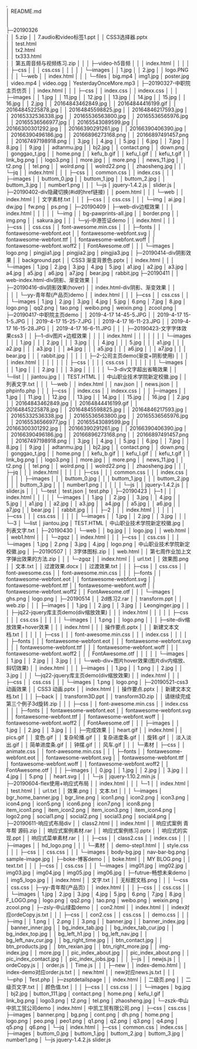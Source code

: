 .  
│  README.md  
│    
│  
├─20190326  
│  │  5.zip
│  │  7.audio和video标签1.ppt
│  │  CSS3选择器.pptx  
│  │  test.html  
│  │  tx2.html  
│  │  tx333.html  
│  │  第五周音频与视频练习.zip
│  │
│  ├─video-h5音频
│  │  │  index.html
│  │  │
│  │  ├─css
│  │  │      css.css
│  │  │
│  │  └─images
│  │          1.jpg
│  │          2.jpg
│  │          logo.PNG
│  │
│  └─web
│      │  index.html
│      │
│      └─files
│              big.mp4
│              img1.jpg
│              poster.jpg
│              video.mp4
│              video.ogg
│              YesterdayOnceMore.mp3
│
├─20190327-中职院主页仿页
│  │  index.html
│  │
│  ├─css
│  │      index.css
│  │      indexx.css
│  │
│  ├─images
│  │      1.jpg
│  │      11.jpg
│  │      12.jpg
│  │      13.jpg
│  │      14.jpg
│  │      15.jpg
│  │      16.jpg
│  │      2.jpg
│  │      20164843462849.jpg
│  │      20164844416199.gif
│  │      20164845225878.jpg
│  │      20164845598825.jpg
│  │      20164846217593.jpg
│  │      20165332536338.jpg
│  │      20165536563800.jpg
│  │      20165536565976.jpg
│  │      20165536566977.jpg
│  │      20165543089599.jpg
│  │      20166300301292.jpg
│  │      20166390291261.jpg
│  │      20166390406390.jpg
│  │      20166390496186.jpg
│  │      20166896273168.png
│  │      20166897491457.png
│  │      20167497198918.png
│  │      3.jpg
│  │      4.jpg
│  │      5.jpg
│  │      6.jpg
│  │      7.jpg
│  │      8.jpg
│  │      9.jpg
│  │      adtanmu.jpg
│  │      bj2.jpg
│  │      contact.png
│  │      down.png
│  │      gonggao_t.jpg
│  │      home.png
│  │      kefu_b.gif
│  │      kefu_l.gif
│  │      kefu_t.gif
│  │      link_bg.png
│  │      logo3.png
│  │      more.jpg
│  │      more.png
│  │      news_11.jpg
│  │      t2.png
│  │      tel.png
│  │      wolrd.png
│  │      wolrd22.png
│  │      zhaosheng.jpg
│  │
│  └─jq
│      │  index.html
│      │
│      ├─css
│      │      common.css
│      │      index.css
│      │
│      ├─images
│      │      buttom_0.jpg
│      │      buttom_1.jpg
│      │      buttom_2.jpg
│      │      buttom_3.jpg
│      │      number1.png
│      │
│      └─js
│              jquery-1.4.2.js
│              slider.js
│
├─20190402-div隐藏切换(#id的href链接)
│  │  poem.html
│  │
│  └─web
│      │  index.html
│      │  文字素材.txt
│      │
│      ├─css
│      │      css.css
│      │
│      └─img
│              ai.jpg
│              dw.jpg
│              fw.png
│              ps.png
│
├─20190409
│  ├─web-div边框效果
│  │  │  index.html
│  │  │
│  │  └─img
│  │          bg-pawprints-all.jpg
│  │          border.png
│  │          img.png
│  │          sakura.jpg
│  │
│  └─yj-中港签证demo
│      │  index.html
│      │
│      ├─css
│      │      css.css
│      │      font-awesome.min.css
│      │
│      ├─fonts
│      │      fontawesome-webfont.eot
│      │      fontawesome-webfont.svg
│      │      fontawesome-webfont.ttf
│      │      fontawesome-webfont.woff
│      │      fontawesome-webfont.woff2
│      │      FontAwesome.otf
│      │
│      └─images
│              logo.png
│              pingjia1.jpg
│              pingjia2.jpg
│              pingjia3.jpg
│
├─20190414-div阴影效果
│  │  background.ppt
│  │  CSS3 渐变背景色.pptx
│  │  index.html
│  │
│  └─images
│          1.jpg
│          2.jpg
│          3.jpg
│          4.jpg
│          5.jpg
│          a1.jpg
│          a2.jpg
│          a3.jpg
│          a4.jpg
│          a5.jpg
│          a6.jpg
│          a7.jpg
│          bear.jpg
│          rabbit.jpg
├─20190411
│  │  web-index.html-div阴影、渐变效果
│  │  
├─20190416-div阴影效果(hover)
│  │  index.html-div阴影、渐变效果
│  │  
│  │
│  └─yy-青年帮(产品页)demo
│      │  index.html
│      │
│      ├─css
│      │      css.css
│      │
│      └─images
│              1.jpg
│              2.jpg
│              3.jpg
│              4.jpg
│              5.jpg
│              6.png
│              7.jpg
│              8.jpg
│              logo.png
│              qq2.png
│              tao.png
│              weibo.png
│              weixin.png
│              zcool.png
│
├─20190417-中职院主页demo
│  │  2019-4-17 14-45-5.JPG
│  │  2019-4-17 15-1-5.JPG
│  │  2019-4-17 15-25-7.JPG
│  │  2019-4-17 16-11-23.JPG
│  │  2019-4-17 16-15-28.JPG
│  │  2019-4-17 16-6-11.JPG
│  │
│  ├─20190423-文字字体效果css3
│  │  ├─1-div图片+边框效果
│  │  │  │  index.html
│  │  │  │
│  │  │  └─images
│  │  │          1.jpg
│  │  │          2.jpg
│  │  │          3.jpg
│  │  │          4.jpg
│  │  │          5.jpg
│  │  │          a1.jpg
│  │  │          a2.jpg
│  │  │          a3.jpg
│  │  │          a4.jpg
│  │  │          a5.jpg
│  │  │          a6.jpg
│  │  │          a7.jpg
│  │  │          bear.jpg
│  │  │          rabbit.jpg
│  │  │
│  │  ├─2-公司主页demo(渐变+阴影使用)
│  │  │  │  index.html
│  │  │  │
│  │  │  ├─css
│  │  │  │      css.css
│  │  │  │
│  │  │  └─images
│  │  │          1.jpg
│  │  │          2.jpg
│  │  │          3.jpg
│  │  │
│  │  └─3-div文字超出省略效果
│  │      └─list
│  │              jiantou.jpg
│  │              TEST.HTML
│  │              中山职业技术学院新定校徽.jpg
│  │              列表文字.txt
│  │
│  └─web
│      │  index.html
│      │  nav.json
│      │  news.json
│      │  phpinfo.php
│      │
│      ├─css
│      │      index.css
│      │      indexx.css
│      │
│      ├─images
│      │      1.jpg
│      │      11.jpg
│      │      12.jpg
│      │      13.jpg
│      │      14.jpg
│      │      15.jpg
│      │      16.jpg
│      │      2.jpg
│      │      20164843462849.jpg
│      │      20164844416199.gif
│      │      20164845225878.jpg
│      │      20164845598825.jpg
│      │      20164846217593.jpg
│      │      20165332536338.jpg
│      │      20165536563800.jpg
│      │      20165536565976.jpg
│      │      20165536566977.jpg
│      │      20165543089599.jpg
│      │      20166300301292.jpg
│      │      20166390291261.jpg
│      │      20166390406390.jpg
│      │      20166390496186.jpg
│      │      20166896273168.png
│      │      20166897491457.png
│      │      20167497198918.png
│      │      3.jpg
│      │      4.jpg
│      │      5.jpg
│      │      6.jpg
│      │      7.jpg
│      │      8.jpg
│      │      9.jpg
│      │      adtanmu.jpg
│      │      bj2.jpg
│      │      contact.png
│      │      down.png
│      │      gonggao_t.jpg
│      │      home.png
│      │      kefu_b.gif
│      │      kefu_l.gif
│      │      kefu_t.gif
│      │      link_bg.png
│      │      logo3.png
│      │      more.jpg
│      │      more.png
│      │      news_11.jpg
│      │      t2.png
│      │      tel.png
│      │      wolrd.png
│      │      wolrd22.png
│      │      zhaosheng.jpg
│      │
│      ├─jq
│      │  │  index.html
│      │  │
│      │  ├─css
│      │  │      common.css
│      │  │      index.css
│      │  │
│      │  ├─images
│      │  │      buttom_0.jpg
│      │  │      buttom_1.jpg
│      │  │      buttom_2.jpg
│      │  │      buttom_3.jpg
│      │  │      number1.png
│      │  │
│      │  └─js
│      │          jquery-1.4.2.js
│      │          slider.js
│      │
│      └─test
│              test.json
│              test.php
│
├─20190423
│  ├─1
│  │  │  index.html
│  │  │
│  │  └─images
│  │          1.jpg
│  │          2.jpg
│  │          3.jpg
│  │          4.jpg
│  │          5.jpg
│  │          a1.jpg
│  │          a2.jpg
│  │          a3.jpg
│  │          a4.jpg
│  │          a5.jpg
│  │          a6.jpg
│  │          a7.jpg
│  │          bear.jpg
│  │          rabbit.jpg
│  │
│  ├─2
│  │  │  index.html
│  │  │
│  │  ├─css
│  │  │      css.css
│  │  │
│  │  └─images
│  │          1.jpg
│  │          2.jpg
│  │          3.jpg
│  │
│  └─3
│      └─list
│              jiantou.jpg
│              TEST.HTML
│              中山职业技术学院新定校徽.jpg
│              列表文字.txt
│
├─20190430
│  └─web
│      │  bg.jpg
│      │  logo.jpg
│      │  web.html
│      │  web1.html
│      │
│      └─zgqz
│          │  index.html
│          │
│          ├─css
│          │      css.css
│          │
│          └─images
│                  1.jpg
│                  2.png
│                  3.jpg
│                  4.jpg
│                  logo.png
│                  中山职业技术学院新定校徽.jpg
│
├─20190507
│  │  3字体图标.zip
│  │  web.html
│  │  第七周作业加上文字弹出效果的方法.zip
│  │
│  └─zgqz
│      │  index.html
│      │  url.txt
│      │  效果图.png
│      │  文本.txt
│      │  过渡效果.docx
│      │  过渡效果.txt
│      │
│      ├─css
│      │      css.css
│      │      font-awesome.css
│      │      font-awesome.min.css
│      │
│      ├─fonts
│      │      fontawesome-webfont.eot
│      │      fontawesome-webfont.svg
│      │      fontawesome-webfont.ttf
│      │      fontawesome-webfont.woff
│      │      fontawesome-webfont.woff2
│      │      FontAwesome.otf
│      │
│      └─images
│              ghs.png
│              logo.png
│
├─20190514
│  │  2d练习2.rar
│  │  transform.ppt
│  │  web.zip
│  │
│  ├─images
│  │      1.jpg
│  │      2.jpg
│  │      3.jpg
│  │      Leonginger.jpg
│  │
│  ├─jq22-jquery库主页demo(div缩放效果)
│  │  │  index.html
│  │  │
│  │  ├─css
│  │  │      css.css
│  │  │
│  │  └─images
│  │          1.png
│  │          logo.png
│  │
│  ├─site-div缩放效果+hover效果
│  │  │  index.html
│  │  │  操作要点.pptx
│  │  │  新建文本文档.txt
│  │  │
│  │  ├─css
│  │  │      font-awesome.min.css
│  │  │      index.css
│  │  │
│  │  ├─fonts
│  │  │      fontawesome-webfont.eot
│  │  │      fontawesome-webfont.svg
│  │  │      fontawesome-webfont.ttf
│  │  │      fontawesome-webfont.woff
│  │  │      fontawesome-webfont.woff2
│  │  │      FontAwesome.otf
│  │  │
│  │  └─images
│  │          1.jpg
│  │          2.jpg
│  │          3.jpg
│  │
│  └─web-div+图片hover效果(图片div内缩放、斜切效果)
│      │  index.html
│      │
│      ├─images
│      │      1.jpg
│      │      1.png
│      │      2.jpg
│      │      3.jpg
│      │
│      └─jq22-jquery库主页demo(div缩放效果)
│          │  index.html
│          │
│          ├─css
│          │      css.css
│          │
│          └─images
│                  1.png
│                  logo.png
│
├─20190521-css3动画效果
│  │  CSS3 动画.pptx
│  │  index.html
│  │  操作要点.pptx
│  │  新建文本文档.txt
│  │
│  ├─back
│  │      transform3D.ppt
│  │      transform3D.zip
│  │      请继续完成第三个例子3d旋转.zip
│  │
│  ├─css
│  │      font-awesome.min.css
│  │      index.css
│  │
│  ├─fonts
│  │      fontawesome-webfont.eot
│  │      fontawesome-webfont.svg
│  │      fontawesome-webfont.ttf
│  │      fontawesome-webfont.woff
│  │      fontawesome-webfont.woff2
│  │      FontAwesome.otf
│  │
│  ├─images
│  │      1.jpg
│  │      2.jpg
│  │      3.jpg
│  │
│  ├─完成效果
│  │      heart.gif
│  │      index.html
│  │      pics.gif
│  │      变色.gif
│  │      复杂轮播.gif
│  │      复杂进度条.gif
│  │      旋转.gif
│  │      淡入淡出.gif
│  │      简单进度条.gif
│  │      钟摆.gif
│  │      风车.gif
│  │
│  └─素材
│      ├─css
│      │      animate.css
│      │      font-awesome.min.css
│      │
│      ├─fonts
│      │      fontawesome-webfont.eot
│      │      fontawesome-webfont.svg
│      │      fontawesome-webfont.ttf
│      │      fontawesome-webfont.woff
│      │      fontawesome-webfont.woff2
│      │      FontAwesome.otf
│      │
│      ├─images
│      │      0.jpg
│      │      1.jpg
│      │      2.jpg
│      │      3.jpg
│      │      4.jpg
│      │      5.png
│      │      heart.svg
│      │
│      └─js
│              jquery-1.10.2.min.js
│
├─20190604-flex使用+响应式布局
│  │  index.html
│  │
│  └─1
│      │  index.html
│      │  test.html
│      │  url.txt
│      │  效果.png
│      │  文本.txt
│      │
│      └─images
│              bgr_home_banner.jpg
│              bgr_line.png
│              icon1.png
│              icon2.png
│              icon3.png
│              icon4.png
│              icon5.png
│              icon6.png
│              icon7.png
│              icon8.png
│              item_icon1.png
│              item_icon2.png
│              item_icon3.png
│              item_icon4.png
│              logo2.png
│              social1.png
│              social2.png
│              social3.png
│              social4.png
│
├─20190611-响应式布局div
│  │  class2.html
│  │  index.html
│  │  响应式案例  青年帮 源码.zip
│  │  响应式案例素材.rar
│  │  响应式案例练习.pptx
│  │  响应式的实现.ppt
│  │  响应式菜单素材.rar
│  │
│  ├─css
│  │      class2.css
│  │      index.css
│  │
│  ├─images
│  │      hd_logo.png
│  │
│  └─素材
│      │  demo-step1.html
│      │  style.css
│      │
│      ├─css
│      │      css.css
│      │
│      └─images
│              body-bg.jpg
│              nav-bar-bg.png
│              sample-image.jpg
│
├─boke-博客demo
│  │  boke.html
│  │  MY BLOG.png
│  │  text.txt
│  │
│  ├─css
│  │      css.css
│  │
│  └─images
│          img01.jpg
│          img02.jpg
│          img03.jpg
│          img04.jpg
│          img05.jpg
│          img06.jpg
│
├─futrue-畅想未来demo
│  │  img5_logo.jpg
│  │  index.html
│  │  文字.txt
│  │  无标题文档.png
│  │
│  └─css
│          css.css
│
├─yy-青年帮(产品页)
│  │  index.html
│  │
│  ├─css
│  │      css.css
│  │
│  └─images
│          1.jpg
│          2.jpg
│          3.jpg
│          4.jpg
│          5.jpg
│          6.png
│          7.jpg
│          8.jpg
│          F_LOGO.png
│          logo.png
│          qq2.png
│          tao.png
│          weibo.png
│          weixin.png
│          zcool.png
│
├─zsly-中山绿盈demo
│  │  con2.html
│  │  index.html
│  │  index对应ordeCopy.js.txt
│  │
│  ├─css
│  │      con2.css
│  │      css.css
│  │      demo.css
│  │
│  ├─img
│  │      1.png
│  │      2.png
│  │      3.png
│  │      banner.jpg
│  │      banner_index.jpg
│  │      banner_inner.jpg
│  │      bg_index_tab.jpg
│  │      bg_index_tab_cur.jpg
│  │      bg_index_top.jpg
│  │      bg_left_h1.jpg
│  │      bg_left_nav.jpg
│  │      bg_left_nav_cur.jpg
│  │      bg_right_time.jpg
│  │      btn_contact.jpg
│  │      btn_products.jpg
│  │      btn_rexian.jpg
│  │      btn_right_more.jpg
│  │      img-index.jpg
│  │      more.jpg
│  │      pic_index_about.jpg
│  │      pic_index_about.png
│  │      pic_index_contact.jpg
│  │      pic_index_jobs.jpg
│  │
│  ├─js
│  │      newjs.js
│  │      ordeCopy.js
│  │      order.js
│  │      Time.js
│  │
│  ├─new
│  │      index-demo.html
│  │      index-demo对应order.js.txt
│  │      new.html
│  │      new对应news.js.txt
│  │
│  └─php
│          Test.php
│
├─zsptdetailspage
│  │  index.html
│  │  二级页.png
│  │  二级页文字.txt
│  │  颜色值.txt
│  │
│  ├─css
│  │      css.css
│  │
│  └─images
│          bg.jpg
│          bj2.jpg
│          button_111.jpg
│          contact.png
│          home.png
│          kefu_l.gif
│          link_bg.png
│          logo3.png
│          t2.png
│          tel.png
│          zhaosheng.jpg
│
└─zszk-中山中凯工贸公司demo
    │  index.html
    │  中凯工贸有限公司.png
    │
    ├─css
    │      css.css
    │
    ├─images
    │      banner.png
    │      bg.png
    │      cont.png
    │      dh.png
    │      home.png
    │      logo.png
    │      peo.png
    │      peo1.png
    │      q1.png
    │      q2.png
    │      q3.png
    │      q4.png
    │      q5.png
    │      q6.png
    │
    └─jq
        │  index.html
        │
        ├─css
        │      common.css
        │      index.css
        │
        ├─images
        │      buttom_0.jpg
        │      buttom_1.jpg
        │      buttom_2.jpg
        │      buttom_3.jpg
        │      number1.png
        │
        └─js
                jquery-1.4.2.js
                slider.js

